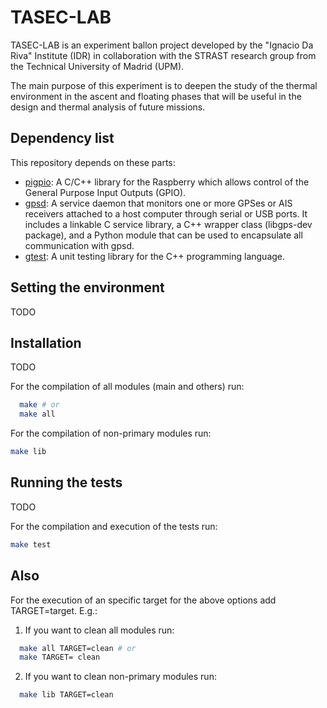 TASEC-LAB
=========

TASEC-LAB is an experiment ballon project developed by the "Ignacio Da Riva" Institute (IDR) in collaboration with the STRAST research group from the Technical University of Madrid (UPM).

The main purpose of this experiment is to deepen the study of the thermal environment in the ascent and floating phases that will be useful in the design and thermal analysis of future missions.

Dependency list
---------------

This repository depends on these parts:

* [pigpio](https://github.com/joan2937/pigpio): A C/C++ library for the Raspberry which allows control of the General Purpose Input Outputs (GPIO).
* [gpsd](https://gpsd.gitlab.io/gpsd/): A service daemon that monitors one or more GPSes or AIS receivers attached to a host computer through serial or USB ports. It includes a linkable C service library, a C++ wrapper class (libgps-dev package), and a Python module that can be used to encapsulate all communication with gpsd.
* [gtest](https://github.com/google/googletest): A unit testing library for the C++ programming language.

Setting the environment
-----------------------
TODO

Installation
------------
TODO


For the compilation of all modules (main and others) run:
```bash
  make # or 
  make all
```

For the compilation of non-primary modules run:
```bash
make lib
```

Running the tests
-----------------
TODO

For the compilation and execution of the tests run:
```bash
make test
```

Also
----
For the execution of an specific target for the above options add TARGET=target.
E.g.:
  1) If you want to clean all modules run:
  ```bash
    make all TARGET=clean # or
    make TARGET= clean
  ```
  2) If you want to clean non-primary modules run:
  ```bash
    make lib TARGET=clean
  ```
